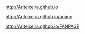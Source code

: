 http://Ariteixeira.github.io

http://Ariteixeira.github.io/ariane

http://Ariteixeira.github.io/FANPAGE






